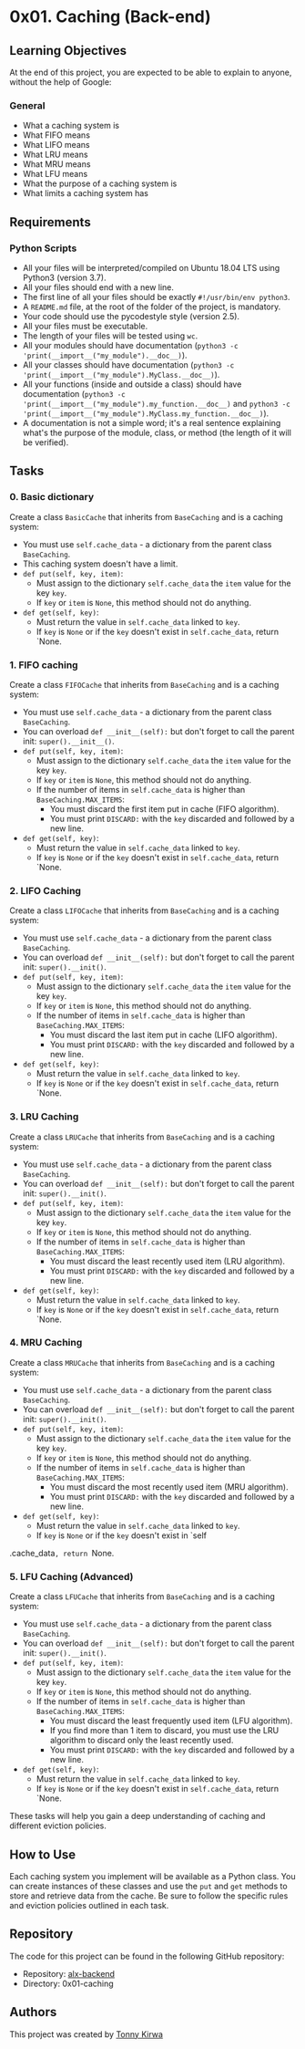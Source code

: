 # 0x01. Caching (Back-end)

## Learning Objectives
At the end of this project, you are expected to be able to explain to anyone, without the help of Google:

### General
- What a caching system is
- What FIFO means
- What LIFO means
- What LRU means
- What MRU means
- What LFU means
- What the purpose of a caching system is
- What limits a caching system has

## Requirements

### Python Scripts
- All your files will be interpreted/compiled on Ubuntu 18.04 LTS using Python3 (version 3.7).
- All your files should end with a new line.
- The first line of all your files should be exactly `#!/usr/bin/env python3`.
- A `README.md` file, at the root of the folder of the project, is mandatory.
- Your code should use the pycodestyle style (version 2.5).
- All your files must be executable.
- The length of your files will be tested using `wc`.
- All your modules should have documentation (`python3 -c 'print(__import__("my_module").__doc__)`).
- All your classes should have documentation (`python3 -c 'print(__import__("my_module").MyClass.__doc__)`).
- All your functions (inside and outside a class) should have documentation (`python3 -c 'print(__import__("my_module").my_function.__doc__)` and `python3 -c 'print(__import__("my_module").MyClass.my_function.__doc__)`).
- A documentation is not a simple word; it's a real sentence explaining what's the purpose of the module, class, or method (the length of it will be verified).

## Tasks

### 0. Basic dictionary

Create a class `BasicCache` that inherits from `BaseCaching` and is a caching system:
- You must use `self.cache_data` - a dictionary from the parent class `BaseCaching`.
- This caching system doesn't have a limit.
- `def put(self, key, item)`:
    - Must assign to the dictionary `self.cache_data` the `item` value for the key `key`.
    - If `key` or `item` is `None`, this method should not do anything.
- `def get(self, key)`:
    - Must return the value in `self.cache_data` linked to `key`.
    - If `key` is `None` or if the `key` doesn't exist in `self.cache_data`, return `None.

### 1. FIFO caching

Create a class `FIFOCache` that inherits from `BaseCaching` and is a caching system:
- You must use `self.cache_data` - a dictionary from the parent class `BaseCaching`.
- You can overload `def __init__(self):` but don't forget to call the parent init: `super().__init__()`.
- `def put(self, key, item)`:
    - Must assign to the dictionary `self.cache_data` the `item` value for the key `key`.
    - If `key` or `item` is `None`, this method should not do anything.
    - If the number of items in `self.cache_data` is higher than `BaseCaching.MAX_ITEMS`:
        - You must discard the first item put in cache (FIFO algorithm).
        - You must print `DISCARD:` with the `key` discarded and followed by a new line.
- `def get(self, key)`:
    - Must return the value in `self.cache_data` linked to `key`.
    - If `key` is `None` or if the `key` doesn't exist in `self.cache_data`, return `None.

### 2. LIFO Caching

Create a class `LIFOCache` that inherits from `BaseCaching` and is a caching system:
- You must use `self.cache_data` - a dictionary from the parent class `BaseCaching`.
- You can overload `def __init__(self):` but don't forget to call the parent init: `super().__init()`.
- `def put(self, key, item)`:
    - Must assign to the dictionary `self.cache_data` the `item` value for the key `key`.
    - If `key` or `item` is `None`, this method should not do anything.
    - If the number of items in `self.cache_data` is higher than `BaseCaching.MAX_ITEMS`:
        - You must discard the last item put in cache (LIFO algorithm).
        - You must print `DISCARD:` with the `key` discarded and followed by a new line.
- `def get(self, key)`:
    - Must return the value in `self.cache_data` linked to `key`.
    - If `key` is `None` or if the `key` doesn't exist in `self.cache_data`, return `None.

### 3. LRU Caching

Create a class `LRUCache` that inherits from `BaseCaching` and is a caching system:
- You must use `self.cache_data` - a dictionary from the parent class `BaseCaching`.
- You can overload `def __init__(self):` but don't forget to call the parent init: `super().__init()`.
- `def put(self, key, item)`:
    - Must assign to the dictionary `self.cache_data` the `item` value for the key `key`.
    - If `key` or `item` is `None`, this method should not do anything.
    - If the number of items in `self.cache_data` is higher than `BaseCaching.MAX_ITEMS`:
        - You must discard the least recently used item (LRU algorithm).
        - You must print `DISCARD:` with the `key` discarded and followed by a new line.
- `def get(self, key)`:
    - Must return the value in `self.cache_data` linked to `key`.
    - If `key` is `None` or if the `key` doesn't exist in `self.cache_data`, return `None.

### 4. MRU Caching

Create a class `MRUCache` that inherits from `BaseCaching` and is a caching system:
- You must use `self.cache_data` - a dictionary from the parent class `BaseCaching`.
- You can overload `def __init__(self):` but don't forget to call the parent init: `super().__init()`.
- `def put(self, key, item)`:
    - Must assign to the dictionary `self.cache_data` the `item` value for the key `key`.
    - If `key` or `item` is `None`, this method should not do anything.
    - If the number of items in `self.cache_data` is higher than `BaseCaching.MAX_ITEMS`:
        - You must discard the most recently used item (MRU algorithm).
        - You must print `DISCARD:` with the `key` discarded and followed by a new line.
- `def get(self, key)`:
    - Must return the value in `self.cache_data` linked to `key`.
    - If `key` is `None` or if the `key` doesn't exist in `self

.cache_data`, return `None.

### 5. LFU Caching (Advanced)

Create a class `LFUCache` that inherits from `BaseCaching` and is a caching system:
- You must use `self.cache_data` - a dictionary from the parent class `BaseCaching`.
- You can overload `def __init__(self):` but don't forget to call the parent init: `super().__init()`.
- `def put(self, key, item)`:
    - Must assign to the dictionary `self.cache_data` the `item` value for the key `key`.
    - If `key` or `item` is `None`, this method should not do anything.
    - If the number of items in `self.cache_data` is higher than `BaseCaching.MAX_ITEMS`:
        - You must discard the least frequently used item (LFU algorithm).
        - If you find more than 1 item to discard, you must use the LRU algorithm to discard only the least recently used.
        - You must print `DISCARD:` with the `key` discarded and followed by a new line.
- `def get(self, key)`:
    - Must return the value in `self.cache_data` linked to `key`.
    - If `key` is `None` or if the `key` doesn't exist in `self.cache_data`, return `None.

These tasks will help you gain a deep understanding of caching and different eviction policies.

## How to Use

Each caching system you implement will be available as a Python class. You can create instances of these classes and use the `put` and `get` methods to store and retrieve data from the cache. Be sure to follow the specific rules and eviction policies outlined in each task.

## Repository

The code for this project can be found in the following GitHub repository:

- Repository: [alx-backend](https://github.com/tkirwa/alx-backend)
- Directory: 0x01-caching

## Authors

This project was created by [Tonny Kirwa](https://github.com/tkirwa)
